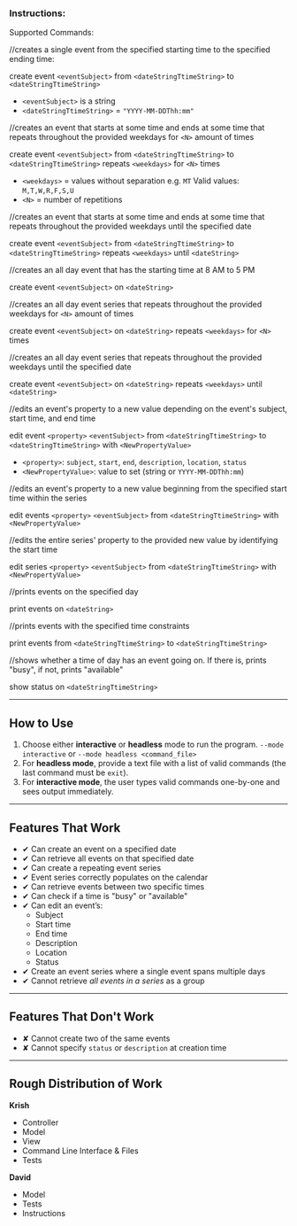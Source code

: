 ### Instructions:
Supported Commands:

//creates a single event from the specified starting time to the specified ending time:

create event `<eventSubject>` from `<dateStringTtimeString>` to `<dateStringTtimeString>`
- `<eventSubject>` is a string  
- `<dateStringTtimeString>` = `"YYYY-MM-DDThh:mm"`

//creates an event that starts at some time and ends at some time that repeats throughout the provided weekdays for `<N>` amount of times 

create event `<eventSubject>` from `<dateStringTtimeString>` to `<dateStringTtimeString>` repeats `<weekdays>` for `<N>` times
- `<weekdays>` = values without separation e.g. `MT` Valid values: `M,T,W,R,F,S,U`  
- `<N>` = number of repetitions


//creates an event that starts at some time and ends at some time that repeats throughout the provided weekdays until the specified date

create event `<eventSubject>` from `<dateStringTtimeString>` to `<dateStringTtimeString>` repeats `<weekdays>` until `<dateString>`

//creates an all day event that has the starting time at 8 AM to 5 PM

create event `<eventSubject>` on `<dateString>`

//creates an all day event series that repeats throughout the provided weekdays for `<N>` amount of times

create event `<eventSubject>` on `<dateString>` repeats `<weekdays>` for `<N>` times

//creates an all day event series that repeats throughout the provided weekdays until the specified date

create event `<eventSubject>` on `<dateString>` repeats `<weekdays>` until `<dateString>`

//edits an event's property to a new value depending on the event's subject, start time, and end time

edit event `<property>` `<eventSubject>` from `<dateStringTtimeString>` to `<dateStringTtimeString>` with `<NewPropertyValue>`
- `<property>`: `subject`, `start`, `end`, `description`, `location`, `status`  
- `<NewPropertyValue>`: value to set (string or `YYYY-MM-DDThh:mm`)

//edits an event's property to a new value beginning from the specified start time within the series

edit events `<property>` `<eventSubject>` from `<dateStringTtimeString>` with `<NewPropertyValue>`

//edits the entire series' property to the provided new value by identifying the start time

edit series `<property>` `<eventSubject>` from `<dateStringTtimeString>` with `<NewPropertyValue>`

//prints events on the specified day

print events on `<dateString>`

//prints events with the specified time constraints

print events from `<dateStringTtimeString>` to `<dateStringTtimeString>`

//shows whether a time of day has an event going on. If there is, prints "busy", if not, prints "available"

show status on `<dateStringTtimeString>`


---

## How to Use

1. Choose either **interactive** or **headless** mode to run the program. `--mode interactive` or `--mode headless <command_file>`
3. For **headless mode**, provide a text file with a list of valid commands (the last command must be `exit`).  
4. For **interactive mode**, the user types valid commands one-by-one and sees output immediately.

---

## Features That Work

- ✔ Can create an event on a specified date  
- ✔ Can retrieve all events on that specified date  
- ✔ Can create a repeating event series  
- ✔ Event series correctly populates on the calendar  
- ✔ Can retrieve events between two specific times  
- ✔ Can check if a time is "busy" or "available"  
- ✔ Can edit an event’s:
  - Subject  
  - Start time  
  - End time  
  - Description  
  - Location  
  - Status
- ✔ Create an event series where a single event spans multiple days
- ✔ Cannot retrieve *all events in a series* as a group 

---

## Features That Don't Work

- ✘ Cannot create two of the same events  
- ✘ Cannot specify `status` or `description` at creation time  

---

## Rough Distribution of Work

**Krish**  
- Controller
- Model
- View
- Command Line Interface & Files  
- Tests  

**David**  
- Model  
- Tests  
- Instructions  

